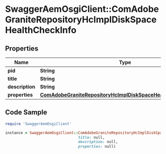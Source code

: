 # SwaggerAemOsgiClient::ComAdobeGraniteRepositoryHcImplDiskSpaceHealthCheckInfo

## Properties

Name | Type | Description | Notes
------------ | ------------- | ------------- | -------------
**pid** | **String** |  | [optional] 
**title** | **String** |  | [optional] 
**description** | **String** |  | [optional] 
**properties** | [**ComAdobeGraniteRepositoryHcImplDiskSpaceHealthCheckProperties**](ComAdobeGraniteRepositoryHcImplDiskSpaceHealthCheckProperties.md) |  | [optional] 

## Code Sample

```ruby
require 'SwaggerAemOsgiClient'

instance = SwaggerAemOsgiClient::ComAdobeGraniteRepositoryHcImplDiskSpaceHealthCheckInfo.new(pid: null,
                                 title: null,
                                 description: null,
                                 properties: null)
```


